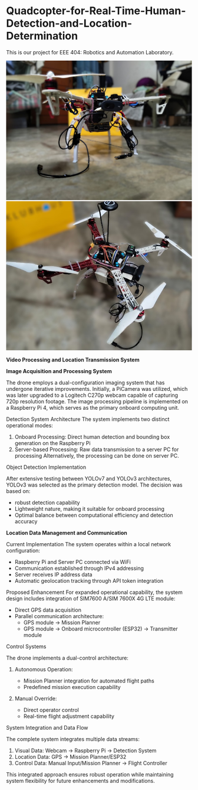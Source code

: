 # Quadcopter-for-Real-Time-Human-Detection-and-Location-Determination
This is our project for EEE 404: Robotics and Automation Laboratory.

![Drone_image](https://github.com/RakibHossainMridul/Quadcopter-for-Real-Time-Human-Detection-and-Location-Determination/blob/main/drone_project.jpg)
![Drone Top View](https://github.com/RakibHossainMridul/Quadcopter-for-Real-Time-Human-Detection-and-Location-Determination/blob/main/drone_top_view.jpg)


**Video Processing and Location Transmission System**

**Image Acquisition and Processing System**

The drone employs a dual-configuration imaging system that has undergone iterative improvements. Initially, a PiCamera was utilized, which was later upgraded to a Logitech C270p webcam capable of capturing 720p resolution footage. The image processing pipeline is implemented on a Raspberry Pi 4, which serves as the primary onboard computing unit.

Detection System Architecture
The system implements two distinct operational modes:
1. Onboard Processing: Direct human detection and bounding box generation on the Raspberry Pi
2. Server-based Processing: Raw data transmission to a server PC for processing
   Alternatively, the processing can be done on server PC.

Object Detection Implementation

After extensive testing between YOLOv7 and YOLOv3 architectures, YOLOv3 was selected as the primary detection model. The decision was based on:
- robust detection capability
- Lightweight nature, making it suitable for onboard processing
- Optimal balance between computational efficiency and detection accuracy

**Location Data Management and Communication**

Current Implementation
The system operates within a local network configuration:
- Raspberry Pi and Server PC connected via WiFi
- Communication established through IPv4 addressing
- Server receives IP address data
- Automatic geolocation tracking through API token integration

Proposed Enhancement
For expanded operational capability, the system design includes integration of SIM7600 A/SIM 7600X 4G LTE module:
- Direct GPS data acquisition
- Parallel communication architecture:
  - GPS module → Mission Planner
  - GPS module → Onboard microcontroller (ESP32) → Transmitter module

Control Systems

The drone implements a dual-control architecture:
1. Autonomous Operation:
   - Mission Planner integration for automated flight paths
   - Predefined mission execution capability

2. Manual Override:
   - Direct operator control
   - Real-time flight adjustment capability

System Integration and Data Flow

The complete system integrates multiple data streams:
1. Visual Data: Webcam → Raspberry Pi → Detection System
2. Location Data: GPS → Mission Planner/ESP32
3. Control Data: Manual Input/Mission Planner → Flight Controller

This integrated approach ensures robust operation while maintaining system flexibility for future enhancements and modifications.

